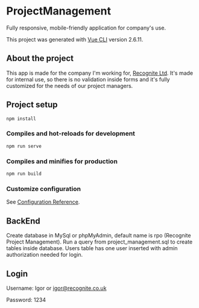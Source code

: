 # ProjectManagement

Fully responsive, mobile-friendly application for company's use.

This project was generated with [Vue CLI](https://github.com/vuejs/vue) version 2.6.11.

## About the project

This app is made for the company I'm working for, <a href="https://www.recognite.co.uk/">Recognite Ltd</a>. It's made for internal use, so there is no validation inside forms and it's fully customized for the needs of our project managers.

## Project setup
```
npm install
```

### Compiles and hot-reloads for development
```
npm run serve
```

### Compiles and minifies for production
```
npm run build
```

### Customize configuration
See [Configuration Reference](https://cli.vuejs.org/config/).

## BackEnd

Create database in MySql or phpMyAdmin, default name is rpo (Recognite Project Management). Run a query from project_management.sql to create tables inside database. Users table has one user inserted with admin authorization needed for login. 

## Login

Username: Igor or igor@recognite.co.uk

Password: 1234


